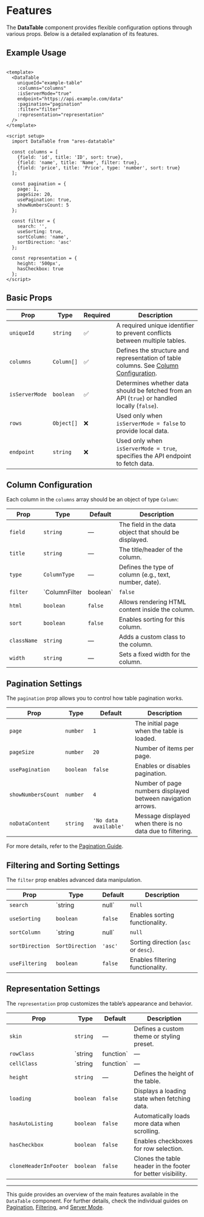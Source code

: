 # Features

The **DataTable** component provides flexible configuration options through various props. Below is a detailed
explanation of its features.

## Example Usage

```vue

<template>
  <DataTable
    uniqueId="example-table"
    :columns="columns"
    :isServerMode="true"
    endpoint="https://api.example.com/data"
    :pagination="pagination"
    :filter="filter"
    :representation="representation"
  />
</template>

<script setup>
  import DataTable from "ares-datatable"

  const columns = [
    {field: 'id', title: 'ID', sort: true},
    {field: 'name', title: 'Name', filter: true},
    {field: 'price', title: 'Price', type: 'number', sort: true}
  ];

  const pagination = {
    page: 1,
    pageSize: 20,
    usePagination: true,
    showNumbersCount: 5
  };

  const filter = {
    search: '',
    useSorting: true,
    sortColumn: 'name',
    sortDirection: 'asc'
  };

  const representation = {
    height: '500px',
    hasCheckbox: true
  };
</script>

```

## Basic Props

| Prop           | Type       | Required | Description                                                                                                   |
|----------------|------------|----------|---------------------------------------------------------------------------------------------------------------|
| `uniqueId`     | `string`   | ✅        | A required unique identifier to prevent conflicts between multiple tables.                                    |
| `columns`      | `Column[]` | ✅        | Defines the structure and representation of table columns. See [Column Configuration](#column-configuration). |
| `isServerMode` | `boolean`  | ✅        | Determines whether data should be fetched from an API (`true`) or handled locally (`false`).                  |
| `rows`         | `Object[]` | ❌        | Used only when `isServerMode = false` to provide local data.                                                  |
| `endpoint`     | `string`   | ❌        | Used only when `isServerMode = true`, specifies the API endpoint to fetch data.                               |

## Column Configuration

Each column in the `columns` array should be an object of type `Column`:

| Prop        | Type          | Default  | Description                                            |
|-------------|---------------|----------|--------------------------------------------------------|
| `field`     | `string`      | —        | The field in the data object that should be displayed. |
| `title`     | `string`      | —        | The title/header of the column.                        |
| `type`      | `ColumnType`  | —        | Defines the type of column (e.g., text, number, date). |
| `filter`    | `ColumnFilter | boolean` | `false`                                                | Enables filtering for the column. |
| `html`      | `boolean`     | `false`  | Allows rendering HTML content inside the column.       |
| `sort`      | `boolean`     | `false`  | Enables sorting for this column.                       |
| `className` | `string`      | —        | Adds a custom class to the column.                     |
| `width`     | `string`      | —        | Sets a fixed width for the column.                     |

## Pagination Settings

The `pagination` prop allows you to control how table pagination works.

| Prop               | Type      | Default               | Description                                                 |
|--------------------|-----------|-----------------------|-------------------------------------------------------------|
| `page`             | `number`  | `1`                   | The initial page when the table is loaded.                  |
| `pageSize`         | `number`  | `20`                  | Number of items per page.                                   |
| `usePagination`    | `boolean` | `false`               | Enables or disables pagination.                             |
| `showNumbersCount` | `number`  | `4`                   | Number of page numbers displayed between navigation arrows. |
| `noDataContent`    | `string`  | `'No data available'` | Message displayed when there is no data due to filtering.   |

For more details, refer to the [Pagination Guide](/base/pagination).

## Filtering and Sorting Settings

The `filter` prop enables advanced data manipulation.

| Prop                  | Type            | Default | Description                              |
|-----------------------|-----------------|---------|------------------------------------------|
| `search`              | `string         | null`   | `null`                                   | The search query applied to the table. |
| `useSorting`          | `boolean`       | `false` | Enables sorting functionality.           |
| `sortColumn`          | `string         | null`   | `null`                                   | Specifies which column is sorted initially. |
| `sortDirection`       | `SortDirection` | `'asc'` | Sorting direction (`asc` or `desc`).     |
| `useFiltering`        | `boolean`       | `false` | Enables filtering functionality.         |

## Representation Settings

The `representation` prop customizes the table’s appearance and behavior.

| Prop                  | Type      | Default   | Description                                                  |
|-----------------------|-----------|-----------|--------------------------------------------------------------|
| `skin`                | `string`  | —         | Defines a custom theme or styling preset.                    |
| `rowClass`            | `string   | function` | —                                                            | Sets a class for table rows (can be a function). |
| `cellClass`           | `string   | function` | —                                                            | Sets a class for table cells (can be a function). |
| `height`              | `string`  | —         | Defines the height of the table.                             |
| `loading`             | `boolean` | `false`   | Displays a loading state when fetching data.                 |
| `hasAutoListing`      | `boolean` | `false`   | Automatically loads more data when scrolling.                |
| `hasCheckbox`         | `boolean` | `false`   | Enables checkboxes for row selection.                        |
| `cloneHeaderInFooter` | `boolean` | `false`   | Clones the table header in the footer for better visibility. |

---

This guide provides an overview of the main features available in the `DataTable` component. For further details, check
the individual guides on [Pagination](/base/pagination), [Filtering](/base/filtering), and [Server Mode](/server-mode).

